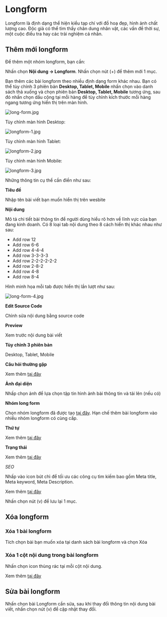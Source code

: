 # Longform

Longform là định dạng thể hiện kiểu tạp chí với đồ hoạ đẹp, hình ảnh chất lượng cao. Độc giả có thể tìm thấy chân dung nhân vật, các vấn đề thời sự, một cuộc điều tra hay các trải nghiệm cá nhân.

## Thêm mới longform

Để thêm một nhóm longform, bạn cần:

Nhấn chọn **Nội dung -> Longform**. Nhấn chọn nút (+) để thêm mới 1 mục.

Bạn thêm các bài longform theo nhiều định dạng form khác nhau. Bạn có thể tùy chỉnh 3 phiên bản **Desktop, Tablet, Mobile** nhấn chọn vào danh sách thả xuống và chọn phiên bản **Desktop, Tablet, Mobile** tương ứng, sau đó nhấn chọn dấu cộng tại mỗi hàng để tùy chỉnh kích thước mỗi hàng ngang tương ứng hiển thị trên màn hình.

![long-form.jpg](img/long-form.jpg)

Tùy chỉnh màn hình Desktop:

![longform-1.jpg](img/longform-1.jpg)

Tùy chỉnh màn hình Tablet:

![longform-2.jpg](img/longform-2.jpg)

Tùy chỉnh màn hình Mobile:

![longform-3.jpg](img/longform-3.jpg)

Những thông tin cụ thể cần điền như sau:

**Tiêu đề**

Nhập tên bài viết bạn muốn hiển thị trên wesbite

**Nội dung**

Mô tả chi tiết bài thông tin để người dùng hiểu rõ hơn về lĩnh vực của bạn đang kinh doanh. Có 8 loại tab nội dung theo 8 cách hiển thị khác nhau như sau:

- Add row 12
- Add row 6-6
- Add row 4-4-4
- Add row 3-3-3-3
- Add row 2-2-2-2-2-2
- Add row 2-8-2
- Add row 4-8
- Add row 8-4

Hình minh họa mỗi tab được hiển thị lần lượt như sau:

![long-form-4.jpg](img/long-form-4.jpg)

**Edit Source Code**

Chỉnh sửa nội dung bằng source code

**Preview**

Xem trước nội dung bài viết

**Tùy chỉnh 3 phiên bản**

Desktop, Tablet, Mobile

**Câu hỏi thường gặp**

Xem thêm [tại đây](https://mkmate.osd.vn/docs/common/faqs)

**Ảnh đại diện**

Nhấp chọn ảnh để lựa chọn tập tin hình ảnh bài thông tin và tải lên (nếu có)

**Nhóm long form**

Chọn nhóm longform đã được tạo [tại đây](https://mkmate.osd.vn/docs/catalog/gridcat). Hạn chế thêm bài longform vào nhiều nhóm longform có cùng cấp.

**Thứ tự**

Xem thêm [tại đây](https://mkmate.osd.vn/docs/common/logic/#th%E1%BB%A9-t%E1%BB%B1-s%E1%BA%AFp-x%E1%BA%BFp-l%C3%A0-s%E1%BB%91-ch%E1%BB%89-%C4%91%E1%BB%8Bnh)

**Trạng thái**

Xem thêm [tại đây](https://mkmate.osd.vn/docs/common/logic/#tr%E1%BA%A1ng-th%C3%A1i)

_SEO_

Nhấp vào icon bút chì để tối ưu các công cụ tìm kiếm bao gồm Meta title, Meta keyword, Meta Description.

Xem thêm [tại đây](https://mkmate.osd.vn/docs/seo/serp)

Nhấn chọn nút (v) để lưu lại 1 mục.

## Xóa longform

### Xóa 1 bài longform

Tích chọn bài bạn muốn xóa tại danh sách bài longform và chọn Xóa

### Xóa 1 cột nội dung trong bài longform

Nhấn chọn icon thùng rác tại mỗi cột nội dung.

Xem thêm [tại đây](https://mkmate.osd.vn/docs/common/logic#x%C3%B3a-c%C3%A1c-m%E1%BB%A5c-c%C3%A1c-th%C3%A0nh-ph%E1%BA%A7n-th%C3%B4ng-tin)

## Sửa bài longform

Nhấn chọn bài Longform cần sửa, sau khi thay đổi thông tin nội dung bài viết, nhấn chọn nút (v) để cập nhật thay đổi.
